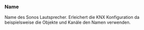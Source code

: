 ﻿### Name

Name des Sonos Lautsprecher.
Erleichert die KNX Konfiguration da beispielsweise die Objekte und Kanäle den Namen verwenden.

